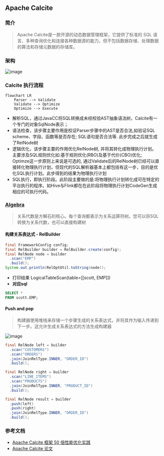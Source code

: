 ## Apache Calcite
### 简介
> Apache Calcite是一款开源的动态数据管理框架，它提供了标准的 SQL 语言、多种查询优化和连接各种数据源的能力，但不包括数据存储、处理数据的算法和存储元数据的存储库。
### 架构

![image](https://github.com/jsjchai/study-notes/assets/13389058/e87bf573-0ba5-4537-96f5-db34bcaf00b1)

### Calcite 执行流程
```mermaid
flowchart LR
    Parser --> Validate
    Validate --> Optimize
    Optimize --> Execute
```
* 解析SQL，通过JavaCC将SQL转换成未经校验AST抽象语法树，Calcite有一个专门的对象SqlNode表示；
* 语法检查，该步骤主要作用是校证Parser步骤中的AST是否合法,如验证SQL scheme、字段、函数等是否存在; SQL语句是否合法等. 此步完成之后就生成了RelNode树
* 逻辑优化，该步骤主要的作用优化RelNode树, 并将其转化成物理执行计划。主要涉及SQL规则优化如:基于规则优化(RBO)及基于代价(CBO)优化; Optimze这一步原则上来说是可选的, 通过Validate后的RelNode树已经可以直接转化物理执行计划，但现代的SQL解析器基本上都包括有这一步，目的是优化SQL执行计划。此步得到的结果为物理执行计划
* SQL执行，即执行阶段。此阶段主要做的是:将物理执行计划转化成可在特定的平台执行的程序。如Hive与Flink都在在此阶段将物理执行计划CodeGen生成相应的可执行代码。

### [Algebra](https://calcite.apache.org/docs/algebra.html)
> 关系代数是方解石的核心。每个查询都表示为关系运算符树。您可以将SQL转换为关系代数，也可以直接构建树

#### 构建关系表达式 - RelBuilder
```java
final FrameworkConfig config;
final RelBuilder builder = RelBuilder.create(config);
final RelNode node = builder
  .scan("EMP")
  .build();
System.out.println(RelOptUtil.toString(node));
```
* 打印结果 LogicalTableScan(table=[[scott, EMP]])
* **对应sql**
```sql
SELECT *
FROM scott.EMP;
```
#### Push and pop
> 构建器使用堆栈来存储一个步骤生成的关系表达式，并将其作为输入传递到下一步。这允许生成关系表达式的方法生成构建器

![image](https://github.com/jsjchai/study-notes/assets/13389058/bc460132-b81d-48d6-82f5-f0ab2a56b0b5)

```java
final RelNode left = builder
  .scan("CUSTOMERS")
  .scan("ORDERS")
  .join(JoinRelType.INNER, "ORDER_ID")
  .build();

final RelNode right = builder
  .scan("LINE_ITEMS")
  .scan("PRODUCTS")
  .join(JoinRelType.INNER, "PRODUCT_ID")
  .build();

final RelNode result = builder
  .push(left)
  .push(right)
  .join(JoinRelType.INNER, "ORDER_ID")
  .build();
```


### 参考文档
* [Apache Calcite 框架 50 倍性能优化实践](https://developer.aliyun.com/article/919361)
* [Apache Calcite 论文](https://arxiv.org/pdf/1802.10233.pdf)
